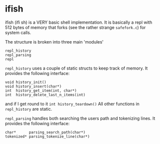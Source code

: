 # ifish

ifish (ifi sh) is a VERY basic shell implementation. It is basically a repl with 512 bytes of memory that forks (see the rather strange ```safefork.c```) for system calls. 

The structure is broken into three main 'modules'
```
repl_history
repl_parsing
repl
```
```repl_history``` uses a couple of static structs to keep track of memory. It provides the following interface:
```
void history_init()
void history_insert(char*)
int  history_get_item(int, char*)
int  history_delete_last_n_items(int)
```
and if I get round to it
```int history_teardown()```
All other functions in ```repl_history``` are static.

```repl_parsing``` handles both searching the users path and tokenizing lines. It provides the following interface:
```
char*      parsing_search_path(char*)
tokenized* parsing_tokenize_line(char*)
```
